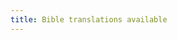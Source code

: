 ```yaml
---
title: Bible translations available
---
```



<script setup>
import PageBibles from '@/.comp/PageBibles.vue'
</script>

<suspense>
    <PageBibles/>
</suspense>
